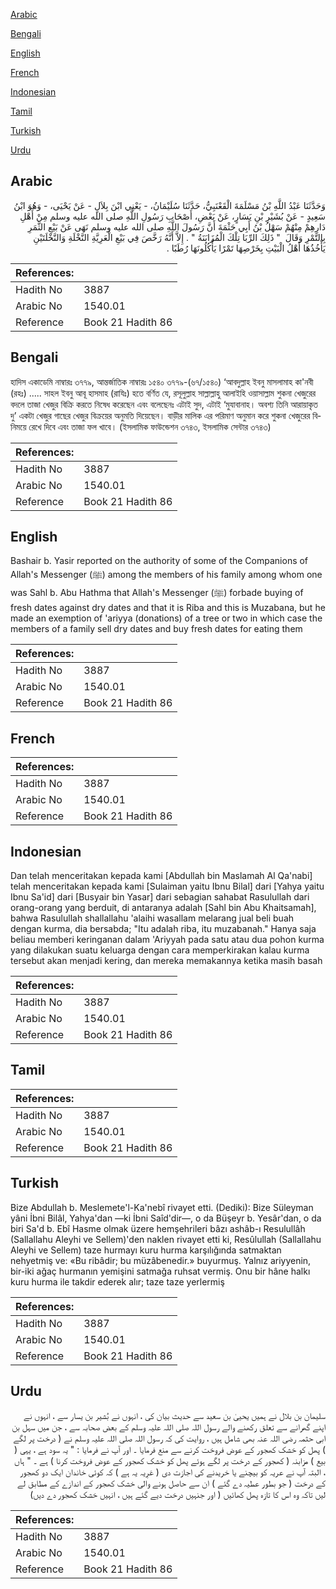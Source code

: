 [Arabic](#arabic)

[Bengali](#bengali)

[English](#english)

[French](#french)

[Indonesian](#indonesian)

[Tamil](#tamil)

[Turkish](#turkish)

[Urdu](#urdu)

## Arabic


<div dir="rtl" lang="ar" style={{fontSize:'larger',backgroundColor:'#f8f9fa',padding:20}}>
وَحَدَّثَنَا عَبْدُ اللَّهِ بْنُ مَسْلَمَةَ الْقَعْنَبِيُّ، حَدَّثَنَا سُلَيْمَانُ، - يَعْنِي ابْنَ بِلاَلٍ - عَنْ يَحْيَى، - وَهُوَ ابْنُ سَعِيدٍ - عَنْ بُشَيْرِ بْنِ يَسَارٍ، عَنْ بَعْضِ، أَصْحَابِ رَسُولِ اللَّهِ صلى الله عليه وسلم مِنْ أَهْلِ دَارِهِمْ مِنْهُمْ سَهْلُ بْنُ أَبِي حَثْمَةَ أَنَّ رَسُولَ اللَّهِ صلى الله عليه وسلم نَهَى عَنْ بَيْعِ الثَّمَرِ بِالتَّمْرِ وَقَالَ ‏ "‏ ذَلِكَ الرِّبَا تِلْكَ الْمُزَابَنَةُ ‏"‏ ‏.‏ إِلاَّ أَنَّهُ رَخَّصَ فِي بَيْعِ الْعَرِيَّةِ النَّخْلَةِ وَالنَّخْلَتَيْنِ يَأْخُذُهَا أَهْلُ الْبَيْتِ بِخَرْصِهَا تَمْرًا يَأْكُلُونَهَا رُطَبًا ‏.‏
</div>
<div style={{backgroundColor:'#f8f9fa',padding:20, marginBottom: 10}}><table> <thead> <tr> <th>References:</th> <th></th> </tr> </thead> <tbody><tr><td>Hadith No</td><td>3887</td></tr><tr><td>Arabic No</td><td>1540.01</td></tr><tr><td>Reference</td><td>Book 21 Hadith 86</td></tr></tbody></table></div>

## Bengali


<div dir="ltr" lang="bn" style={{fontSize:'larger',backgroundColor:'#f8f9fa',padding:20}}>
হাদিস একাডেমি নাম্বারঃ ৩৭৭৯, আন্তর্জাতিক নাম্বারঃ ১৫৪০ ৩৭৭৯-(৬৭/১৫৪০) ‘আবদুল্লাহ ইবনু মাসলামাহ কা'নবী (রহঃ) ..... সাহল ইবনু আবূ হাসমাহ (রাযিঃ) হতে বর্ণিত যে, রসূলুল্লাহ সাল্লাল্লাহু আলাইহি ওয়াসাল্লাম শুকনা খেজুরের বদলে তাজা খেজুর বিক্রি করতে নিষেধ করেছেন এবং বলেছেনঃ এটাই সুদ, এটাই ‘মুযাবানাহ। অবশ্য তিনি আরায়াকৃত দু’ একটা খেজুর গাছের খেজুর বিক্রয়ের অনুমতি দিয়েছেন। বাড়ীর মালিক এর পরিমাণ অনুমান করে শুকনা খেজুরের বিনিময়ে রেখে দিবে এবং তাজা ফল খাবে। (ইসলামিক ফাউন্ডেশন ৩৭৪৩, ইসলামিক সেন্টার ৩৭৪৩)
</div>
<div style={{backgroundColor:'#f8f9fa',padding:20, marginBottom: 10}}><table> <thead> <tr> <th>References:</th> <th></th> </tr> </thead> <tbody><tr><td>Hadith No</td><td>3887</td></tr><tr><td>Arabic No</td><td>1540.01</td></tr><tr><td>Reference</td><td>Book 21 Hadith 86</td></tr></tbody></table></div>

## English


<div dir="ltr" lang="en" style={{fontSize:'larger',backgroundColor:'#f8f9fa',padding:20}}>
Bashair b. Yasir reported on the authority of some of the Companions of Allah's Messenger (ﷺ) among the members of his family among whom one was Sahl b. Abu Hathma that Allah's Messenger (ﷺ) forbade buying of fresh dates against dry dates and that it is Riba and this is Muzabana, but he made an exemption of 'ariyya (donations) of a tree or two in which case the members of a family sell dry dates and buy fresh dates for eating them
</div>
<div style={{backgroundColor:'#f8f9fa',padding:20, marginBottom: 10}}><table> <thead> <tr> <th>References:</th> <th></th> </tr> </thead> <tbody><tr><td>Hadith No</td><td>3887</td></tr><tr><td>Arabic No</td><td>1540.01</td></tr><tr><td>Reference</td><td>Book 21 Hadith 86</td></tr></tbody></table></div>

## French


<div dir="ltr" lang="fr" style={{fontSize:'larger',backgroundColor:'#f8f9fa',padding:20}}>

</div>
<div style={{backgroundColor:'#f8f9fa',padding:20, marginBottom: 10}}><table> <thead> <tr> <th>References:</th> <th></th> </tr> </thead> <tbody><tr><td>Hadith No</td><td>3887</td></tr><tr><td>Arabic No</td><td>1540.01</td></tr><tr><td>Reference</td><td>Book 21 Hadith 86</td></tr></tbody></table></div>

## Indonesian


<div dir="ltr" lang="id" style={{fontSize:'larger',backgroundColor:'#f8f9fa',padding:20}}>
Dan telah menceritakan kepada kami [Abdullah bin Maslamah Al Qa'nabi] telah menceritakan kepada kami [Sulaiman yaitu Ibnu Bilal] dari [Yahya yaitu Ibnu Sa'id] dari [Busyair bin Yasar] dari sebagian sahabat Rasulullah dari orang-orang yang berduit, di antaranya adalah [Sahl bin Abu Khaitsamah], bahwa Rasulullah shallallahu 'alaihi wasallam melarang jual beli buah dengan kurma, dia bersabda; "Itu adalah riba, itu muzabanah." Hanya saja beliau memberi keringanan dalam 'Ariyyah pada satu atau dua pohon kurma yang dilakukan suatu keluarga dengan cara memperkirakan kalau kurma tersebut akan menjadi kering, dan mereka memakannya ketika masih basah
</div>
<div style={{backgroundColor:'#f8f9fa',padding:20, marginBottom: 10}}><table> <thead> <tr> <th>References:</th> <th></th> </tr> </thead> <tbody><tr><td>Hadith No</td><td>3887</td></tr><tr><td>Arabic No</td><td>1540.01</td></tr><tr><td>Reference</td><td>Book 21 Hadith 86</td></tr></tbody></table></div>

## Tamil


<div dir="ltr" lang="ta" style={{fontSize:'larger',backgroundColor:'#f8f9fa',padding:20}}>

</div>
<div style={{backgroundColor:'#f8f9fa',padding:20, marginBottom: 10}}><table> <thead> <tr> <th>References:</th> <th></th> </tr> </thead> <tbody><tr><td>Hadith No</td><td>3887</td></tr><tr><td>Arabic No</td><td>1540.01</td></tr><tr><td>Reference</td><td>Book 21 Hadith 86</td></tr></tbody></table></div>

## Turkish


<div dir="ltr" lang="tr" style={{fontSize:'larger',backgroundColor:'#f8f9fa',padding:20}}>
Bize Abdullah b. Meslemete'l-Ka'nebî rivayet etti. (Dediki): Bize Süleyman yâni İbni Bilâl, Yahya'dan —ki İbni Saîd'dir—, o da Büşeyr b. Yesâr'dan, o da biri Sa'd b. Ebî Hasme olmak üzere hemşehrileri bâzı ashâb-ı Resulullâh (Sallallahu Aleyhi ve Sellem)'den naklen rivayet etti ki, Resûlullah (Sallallahu Aleyhi ve Sellem) taze hurmayı kuru hurma karşılığında satmaktan nehyetmiş ve: «Bu ribâdir; bu müzâbenedir.» buyurmuş. Yalnız ariyyenin, bir-iki ağaç hurmanın yemişini satmağa ruhsat vermiş. Onu bir hâne halkı kuru hurma ile takdir ederek alır; taze taze yerlermiş
</div>
<div style={{backgroundColor:'#f8f9fa',padding:20, marginBottom: 10}}><table> <thead> <tr> <th>References:</th> <th></th> </tr> </thead> <tbody><tr><td>Hadith No</td><td>3887</td></tr><tr><td>Arabic No</td><td>1540.01</td></tr><tr><td>Reference</td><td>Book 21 Hadith 86</td></tr></tbody></table></div>

## Urdu


<div dir="rtl" lang="ur" style={{fontSize:'larger',backgroundColor:'#f8f9fa',padding:20}}>
سلیمان بن بلال نے ہمیں یحییٰ بن سعید سے حدیث بیان کی ، انہوں نے بُشیر بن یسار سے ، انہوں نے اپنے گھرانے سے تعلق رکھنے والے رسول اللہ صلی اللہ علیہ وسلم کے بعض صحابہ سے ، جن میں سہل بن ابی حثمہ رضی اللہ عنہ بھی شامل ہیں ، روایت کی کہ رسول اللہ صلی اللہ علیہ وسلم نے ( درخت پر لگے ) پھل کو خشک کھجور کے عوض فروخت کرنے سے منع فرمایا ۔ اور آپ نے فرمایا : " یہ سود ہے ، یہی ( بیع ) مزابنہ ( کھجور کے درخت پر لگے ہوئے پھل کو خشک کھجور کے عوض فروخت کرنا ) ہے ۔ " ہاں ، البتہ آپ نے عریہ کو بیچنے یا خریدنے کی اجازت دی ( عَرِیہ یہ ہے ) کہ کوئی خاندان ایک دو کھجور کے درخت ( جو بطور عطیہ دے گئے ) ان سے حاصل ہونے والی خشک کھجور کے اندازے کے مطابق لے لیں تاکہ وہ اس کا تازہ پھل کھائیں ( اور جنہیں درخت دیے گئے ہیں ، انہیں خشک کھجور دے دیں)
</div>
<div style={{backgroundColor:'#f8f9fa',padding:20, marginBottom: 10}}><table> <thead> <tr> <th>References:</th> <th></th> </tr> </thead> <tbody><tr><td>Hadith No</td><td>3887</td></tr><tr><td>Arabic No</td><td>1540.01</td></tr><tr><td>Reference</td><td>Book 21 Hadith 86</td></tr></tbody></table></div>